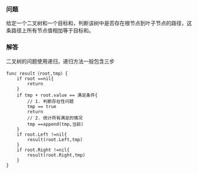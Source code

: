 ### 问题
给定一个二叉树和一个目标和，判断该树中是否存在根节点到叶子节点的路径，这条路径上所有节点值相加等于目标和。

### 解答
二叉树的问题使用递归，递归方法一般包含三步

```
func result（root,tmp）{
	if root ==nil{
		return
	}
	if tmp + root.value == 满足条件{
		// 1. 判断存在性问题
		tmp == true
		return
		// 2. 统计所有满足的情况
		tmp ==append(tmp,当前)
	}
	if root.Left !=nil{
		result(root.Left,tmp)
	}
	if root.Right !=nil{
		result(root.Right,tmp)
	}
}

```
